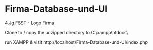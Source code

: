 # Firma-Database-und-UI
4.Jg FSST - Logo Firma

Clone to / copy the unzipped directory to 
C:\xampp\htdocs\

run XAMPP & 
visit
http://localhost/Firma-Database-und-UI/index.php
